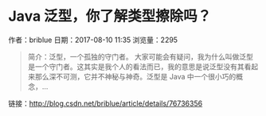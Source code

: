# Java 泛型，你了解类型擦除吗？
作者：briblue
日期：2017-08-10 11:35
浏览量：2295
> 简介：泛型，一个孤独的守门者。  大家可能会有疑问，我为什么叫做泛型是一个守门者。这其实是我个人的看法而已，我的意思是说泛型没有其看起来那么深不可测，它并不神秘与神奇。泛型是 Java 中一个很小巧的概念，...

 链接：http://blog.csdn.net/briblue/article/details/76736356
